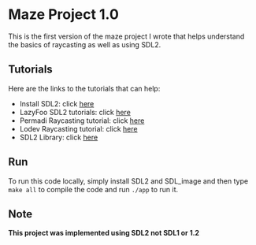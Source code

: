 ﻿
# Maze Project 1.0

This is the first version of the maze project I wrote that helps understand the basics of raycasting as well as using SDL2.

## Tutorials

Here are the links to the tutorials that can help:

- Install SDL2: click [here](https://lazyfoo.net/tutorials/SDL/01_hello_SDL/index.php)
- LazyFoo SDL2 tutorials: click [here](https://lazyfoo.net/tutorials/SDL/)
- Permadi Raycasting tutorial: click [here](https://permadi.com/1996/05/ray-casting-tutorial-table-of-contents/)
- Lodev Raycasting tutorial: click [here](https://lodev.org/cgtutor/raycasting.html)
- SDL2 Library: click [here](https://wiki.libsdl.org/SDL2/CategoryAPI)


## Run
To run this code locally, simply install SDL2 and SDL_image and then type `make all` to compile the code and run `./app` to run it.

## Note
**This project was implemented using SDL2 not SDL1 or 1.2**
